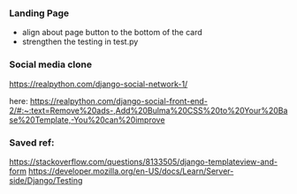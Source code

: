 ### Landing Page
- align about page button to the bottom of the card
- strengthen the testing in test.py

### Social media clone
https://realpython.com/django-social-network-1/ 

here: https://realpython.com/django-social-front-end-2/#:~:text=Remove%20ads-,Add%20Bulma%20CSS%20to%20Your%20Base%20Template,-You%20can%20improve  

### Saved ref:
https://stackoverflow.com/questions/8133505/django-templateview-and-form
https://developer.mozilla.org/en-US/docs/Learn/Server-side/Django/Testing


  